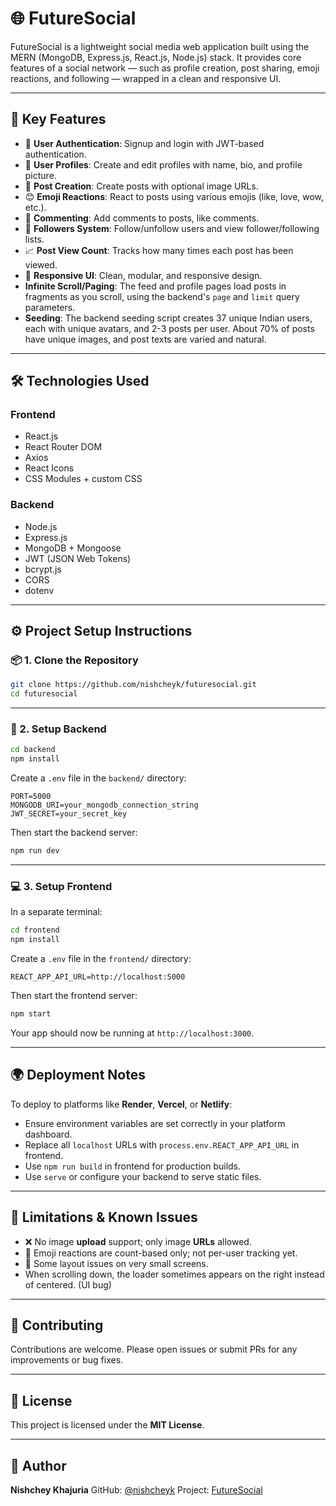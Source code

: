 # 🌐 FutureSocial

FutureSocial is a lightweight social media web application built using the MERN (MongoDB, Express.js, React.js, Node.js) stack. It provides core features of a social network — such as profile creation, post sharing, emoji reactions, and following — wrapped in a clean and responsive UI.

---

## 🚀 Key Features

- 🔐 **User Authentication**: Signup and login with JWT-based authentication.
- 👤 **User Profiles**: Create and edit profiles with name, bio, and profile picture.
- 📝 **Post Creation**: Create posts with optional image URLs.
- 😊 **Emoji Reactions**: React to posts using various emojis (like, love, wow, etc.).
- 💬 **Commenting**: Add comments to posts, like comments.
- 👥 **Followers System**: Follow/unfollow users and view follower/following lists.
- 📈 **Post View Count**: Tracks how many times each post has been viewed.
- 📱 **Responsive UI**: Clean, modular, and responsive design.
- **Infinite Scroll/Paging**: The feed and profile pages load posts in fragments as you scroll, using the backend's `page` and `limit` query parameters.
- **Seeding**: The backend seeding script creates 37 unique Indian users, each with unique avatars, and 2-3 posts per user. About 70% of posts have unique images, and post texts are varied and natural.

---

## 🛠️ Technologies Used

### Frontend
- React.js
- React Router DOM
- Axios
- React Icons
- CSS Modules + custom CSS

### Backend
- Node.js
- Express.js
- MongoDB + Mongoose
- JWT (JSON Web Tokens)
- bcrypt.js
- CORS
- dotenv

---

## ⚙️ Project Setup Instructions

### 📦 1. Clone the Repository

```bash
git clone https://github.com/nishcheyk/futuresocial.git
cd futuresocial
```

---

### 🚀 2. Setup Backend

```bash
cd backend
npm install
```

Create a `.env` file in the `backend/` directory:

```env
PORT=5000
MONGODB_URI=your_mongodb_connection_string
JWT_SECRET=your_secret_key
```

Then start the backend server:

```bash
npm run dev
```

---

### 💻 3. Setup Frontend

In a separate terminal:

```bash
cd frontend
npm install
```

Create a `.env` file in the `frontend/` directory:

```env
REACT_APP_API_URL=http://localhost:5000
```

Then start the frontend server:

```bash
npm start
```

Your app should now be running at `http://localhost:3000`.

---

## 🌍 Deployment Notes

To deploy to platforms like **Render**, **Vercel**, or **Netlify**:

- Ensure environment variables are set correctly in your platform dashboard.
- Replace all `localhost` URLs with `process.env.REACT_APP_API_URL` in frontend.
- Use `npm run build` in frontend for production builds.
- Use `serve` or configure your backend to serve static files.

---

## 🚧 Limitations & Known Issues

- ❌ No image **upload** support; only image **URLs** allowed.
- 🚫 Emoji reactions are count-based only; not per-user tracking yet.
- 📱 Some layout issues on very small screens.
- When scrolling down, the loader sometimes appears on the right instead of centered. (UI bug)

---

## 🤝 Contributing

Contributions are welcome. Please open issues or submit PRs for any improvements or bug fixes.

---

## 📄 License

This project is licensed under the **MIT License**.

---

## 👤 Author

**Nishchey Khajuria**
GitHub: [@nishcheyk](https://github.com/nishcheyk)
Project: [FutureSocial](https://github.com/nishcheyk/futuresocial)